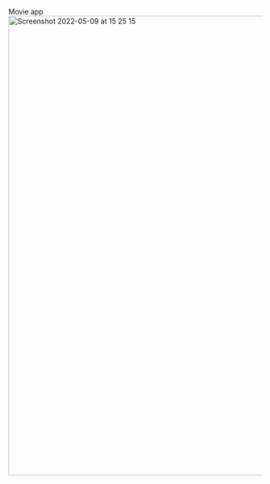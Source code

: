 Movie app
<img width="913" alt="Screenshot 2022-05-09 at 15 25 15" src="https://user-images.githubusercontent.com/54024811/167409381-954f3f22-6d55-40c2-b4fc-ea5d1f55c737.png">
